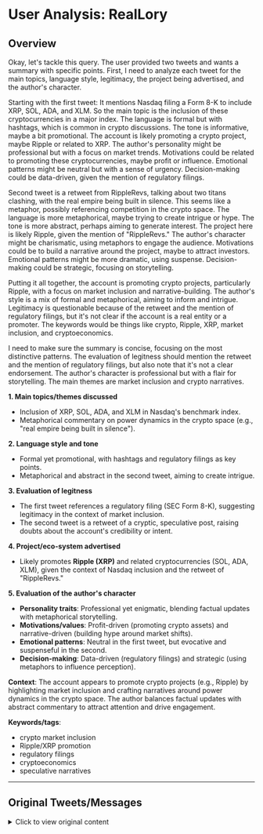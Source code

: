 # User Analysis: RealLory

## Overview

<think>
Okay, let's tackle this query. The user provided two tweets and wants a summary with specific points. First, I need to analyze each tweet for the main topics, language style, legitimacy, the project being advertised, and the author's character.

Starting with the first tweet: It mentions Nasdaq filing a Form 8-K to include XRP, SOL, ADA, and XLM. So the main topic is the inclusion of these cryptocurrencies in a major index. The language is formal but with hashtags, which is common in crypto discussions. The tone is informative, maybe a bit promotional. The account is likely promoting a crypto project, maybe Ripple or related to XRP. The author's personality might be professional but with a focus on market trends. Motivations could be related to promoting these cryptocurrencies, maybe profit or influence. Emotional patterns might be neutral but with a sense of urgency. Decision-making could be data-driven, given the mention of regulatory filings.

Second tweet is a retweet from RippleRevs, talking about two titans clashing, with the real empire being built in silence. This seems like a metaphor, possibly referencing competition in the crypto space. The language is more metaphorical, maybe trying to create intrigue or hype. The tone is more abstract, perhaps aiming to generate interest. The project here is likely Ripple, given the mention of "RippleRevs." The author's character might be charismatic, using metaphors to engage the audience. Motivations could be to build a narrative around the project, maybe to attract investors. Emotional patterns might be more dramatic, using suspense. Decision-making could be strategic, focusing on storytelling.

Putting it all together, the account is promoting crypto projects, particularly Ripple, with a focus on market inclusion and narrative-building. The author's style is a mix of formal and metaphorical, aiming to inform and intrigue. Legitimacy is questionable because of the retweet and the mention of regulatory filings, but it's not clear if the account is a real entity or a promoter. The keywords would be things like crypto, Ripple, XRP, market inclusion, and cryptoeconomics.

I need to make sure the summary is concise, focusing on the most distinctive patterns. The evaluation of legitness should mention the retweet and the mention of regulatory filings, but also note that it's not a clear endorsement. The author's character is professional but with a flair for storytelling. The main themes are market inclusion and crypto narratives.
</think>

**1. Main topics/themes discussed**  
- Inclusion of XRP, SOL, ADA, and XLM in Nasdaq's benchmark index.  
- Metaphorical commentary on power dynamics in the crypto space (e.g., "real empire being built in silence").  

**2. Language style and tone**  
- Formal yet promotional, with hashtags and regulatory filings as key points.  
- Metaphorical and abstract in the second tweet, aiming to create intrigue.  

**3. Evaluation of legitness**  
- The first tweet references a regulatory filing (SEC Form 8-K), suggesting legitimacy in the context of market inclusion.  
- The second tweet is a retweet of a cryptic, speculative post, raising doubts about the account's credibility or intent.  

**4. Project/eco-system advertised**  
- Likely promotes **Ripple (XRP)** and related cryptocurrencies (SOL, ADA, XLM), given the context of Nasdaq inclusion and the retweet of "RippleRevs."  

**5. Evaluation of the author's character**  
- **Personality traits**: Professional yet enigmatic, blending factual updates with metaphorical storytelling.  
- **Motivations/values**: Profit-driven (promoting crypto assets) and narrative-driven (building hype around market shifts).  
- **Emotional patterns**: Neutral in the first tweet, but evocative and suspenseful in the second.  
- **Decision-making**: Data-driven (regulatory filings) and strategic (using metaphors to influence perception).  

**Context**: The account appears to promote crypto projects (e.g., Ripple) by highlighting market inclusion and crafting narratives around power dynamics in the crypto space. The author balances factual updates with abstract commentary to attract attention and drive engagement.  

**Keywords/tags**:  
- crypto market inclusion  
- Ripple/XRP promotion  
- regulatory filings  
- cryptoeconomics  
- speculative narratives
---
## Original Tweets/Messages

<details>
<summary>Click to view original content</summary>

| Type | Content |
|------|---------|
| messages | Update:Nasdaq has officially filed SEC
Form 8-K, confirming its proposal to expand the benchmark to Include #XRP, SOL, ADA, and XLM! https://t.co/pUik7LNP0Z |
| messages | RT @RippleRevs: While two titans clash over the future of power… the real empire is being built in silence.

One commands rockets, 
the oth… |

</details>
